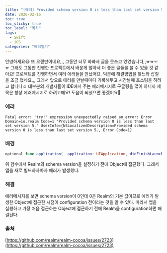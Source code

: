 ```yaml
---
title: "[에러] Provided schema version 0 is less than last set version 5."
date: 2020-02-16
toc: true
toc_sticky: true
toc_label: "목차"
tags:
  - Swift
  - iOS
categories: "에러일기"
---
```


안녕하세요😃 또 오랜만이네요,,, 그동안 너무 바빠서 글을 못쓰고 있었습니다,,ㅠㅠㅜㅠ 그래도 그동안 진행한 프로젝트에서 배운게 많아서 더 좋은 글들을 쓸 수 있을 것 같아요! 프로젝트를 진행하면서 여러 에러들을 만났어요. 덕분에 해결방법을 찾느라 삽질을 조금 했네요,,, 그래서 앞으로 에러를 만날때마다 기록해두고 시간날때 포스팅을 하려고 합니다☺️ 대부분의 개발자들이 IDE에서 주는 에러메시지로 구글링을 많이 하니까 제목은 항상 에러메시지로 하려고해요! 도움이 되셨으면 좋겠어요🙏



### 에러

```
Fatal error: 'try!' expression unexpectedly raised an error: Error Domain=io.realm Code=1 "Provided schema version 0 is less than last set version 5." UserInfo={NSLocalizedDescription=Provided schema version 0 is less than last set version 5., Error Code=1}
```



### 배경

```swift
optional func application(_ application: UIApplication, didFinishLaunchingWithOptions launchOptions: [UIApplication.LaunchOptionsKey : Any]? = nil) -> Bool
```

위 함수에서 Realm의 schema version을 설정하기 전에 Object에 접근했다. 그래서 앱을 새로 빌드하자마자 에러가 발생했다.



### 해결

에러메시지를 보면 schema version이 0인데 0은 Realm의 기본 값이므로 에러가 발생한 Object에 접근한 시점이 configuration 전이라는 것을 알 수 있다. 따라서 앱을 실행하고 가장 처음 접근하는 Object에 접근하기 전에 Realm을 configuration하면 해결된다.



### 출처

[https://github.com/realm/realm-cocoa/issues/2723](https://github.com/realm/realm-cocoa/issues/2723)

